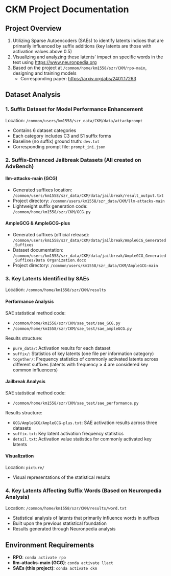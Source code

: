 # CKM Project Documentation

## Project Overview
1. Utilizing Sparse Autoencoders (SAEs) to identify latents indices that are primarily influenced by suffix additions (key latents are those with activation values above 0.5)
2. Visualizing and analyzing these latents' impact on specific words in the text using https://www.neuronpedia.org 
3. Based on the project at `/common/home/km1558/szr/CKM/rpo-main`, designing and training models
   - Corresponding paper: https://arxiv.org/abs/2401.17263

## Dataset Analysis

### 1. Suffix Dataset for Model Performance Enhancement
Location: `/common/users/km1558/szr_data/CKM/data/attackprompt`
- Contains 6 dataset categories
- Each category includes C3 and S1 suffix forms
- Baseline (no suffix) ground truth: `dev.txt`
- Corresponding prompt file: `prompt_ini.json`

### 2. Suffix-Enhanced Jailbreak Datasets (All created on AdvBench)
#### llm-attacks-main (GCG)
- Generated suffixes location: `/common/users/km1558/szr_data/CKM/data/jailbreak/result_output.txt`
- Project directory: `/common/users/km1558/szr_data/CKM/llm-attacks-main`
- Lightweight suffix generation code: `/common/home/km1558/szr/CKM/GCG.py`

#### AmpleGCG & AmpleGCG-plus
- Generated suffixes (official release): `/common/users/km1558/szr_data/CKM/data/jailbreak/AmpleGCG_Generated_Suffixes`
- Dataset documentation: `/common/users/km1558/szr_data/CKM/data/jailbreak/AmpleGCG_Generated_Suffixes/Data Organization.docx`
- Project directory: `/common/users/km1558/szr_data/CKM/AmpleGCG-main`

### 3. Key Latents Identified by SAEs
Location: `/common/home/km1558/szr/CKM/results`

#### Performance Analysis
SAE statistical method code:
- `/common/home/km1558/szr/CKM/sae_test/sae_GCG.py`
- `/common/home/km1558/szr/CKM/sae_test/sae_ampleGCG.py`

Results structure:
- `pure_data/`: Activation results for each dataset
- `suffix/`: Statistics of key latents (one file per information category)
- `together/`: Frequency statistics of commonly activated latents across different suffixes (latents with frequency ≥ 4 are considered key common influencers)

#### Jailbreak Analysis
SAE statistical method code:
- `/common/home/km1558/szr/CKM/sae_test/sae_performance.py`

Results structure:
- `GCG/AmpleGCG/AmpleGCG-plus.txt`: SAE activation results across three datasets
- `suffix.txt`: Key latent activation frequency statistics
- `detail.txt`: Activation value statistics for commonly activated key latents

#### Visualization
Location: `picture/`
- Visual representations of the statistical results

### 4. Key Latents Affecting Suffix Words (Based on Neuronpedia Analysis)
Location: `/common/home/km1558/szr/CKM/results/word.txt`
- Statistical analysis of latents that primarily influence words in suffixes
- Built upon the previous statistical foundation
- Results generated through Neuronpedia analysis

## Environment Requirements
- **RPO**: `conda activate rpo`
- **llm-attacks-main (GCG)**: `conda activate llact`
- **SAEs (this project)**: `conda activate ckm` 